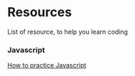 # Resources
List of resource, to help you learn coding


### Javascript
[How to practice Javascript](https://www.blog.duomly.com/how-to-practice-javascript/)
